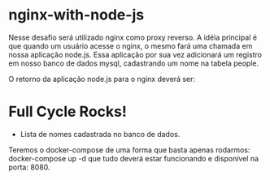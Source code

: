 # nginx-with-node-js

Nesse desafio será utilizado nginx como proxy reverso. A idéia principal é que quando um usuário acesse 
o nginx, o mesmo fará uma chamada em nossa aplicação node.js. Essa aplicação por sua vez adicionará um 
registro em nosso banco de dados mysql, cadastrando um nome na tabela people.

O retorno da aplicação node.js para o nginx deverá ser:

<h1>Full Cycle Rocks!</h1>

- Lista de nomes cadastrada no banco de dados.

Teremos o docker-compose de uma forma que basta apenas rodarmos: docker-compose up -d que tudo deverá estar funcionando e disponível na porta: 8080.
